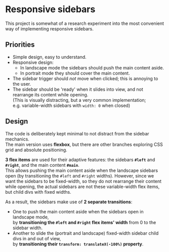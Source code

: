 # Responsive sidebars
This project is somewhat of a research experiment
into the most convenient way of implementing responsive sidebars.

## Priorities
* Simple design, easy to understand.
* Responsive design:
    - In landscape mode the sidebars should push the main content aside.
    - In portrait mode they should cover the main content.
* The sidebar trigger should *not* move when clicked;
  this is annoying to the user.
* The sidebar should be 'ready' when it slides into view,
  and not rearrange its content while opening.  
  (This is visually distracting, but a very common implementation;  
  e.g. variable-width sidebars with `width: 0` when closed)

## Design
The code is deliberately kept minimal to not distract from the
sidebar mechanics.  
The main version uses **flexbox**, but there are other branches
exploring CSS grid and absolute positioning.

**3 flex items** are used for their adaptive features:
the sidebars **`#left`** and **`#right`**, and the main content **`#main`**.  
This allows pushing the main content aside when the landscape sidebars open
(by transitioning the `#left` and `#right` widths).
However, since we want the sidebars to be fixed-width, so they do not
rearrange their content while opening, the actual sidebars are not these
variable-width flex items, but child divs with fixed widths.

As a result, the sidebars make use of **2 separate transitions**:
- One to push the main content aside when the sidebars open in landscape mode,  
  by **transitioning the `#left` and `#right` flex items' width** from 0 to the
  sidebar width.
- Another to slide the (portrait and landscape) fixed-width sidebar child divs
  in and out of view,  
  by **transitioning their `transform: translateX(-100%)` property**.